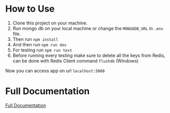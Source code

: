 # How to Use

1. Clone this project on your machine.
2. Run mongo db on your local machine or change the `MONGODB_URL` in `.env` file.
3. Then run `npm install`
4. And then run `npm run dev`
5. For testing run `npm run test`
6. Before running every testing make sure to delete all the keys from Redis, can be done with Redis Client command `flushdb` (Windows)

Now you can access app on url `localhost:5000`

# Full Documentation

[Full Documentation](https://documenter.getpostman.com/view/12308942/UyxnFkB6)
